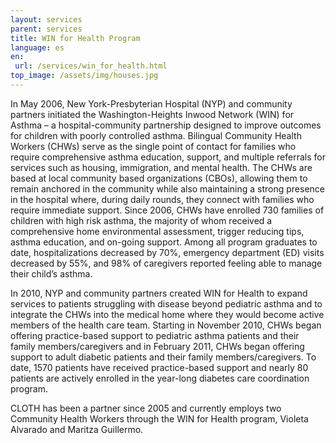 ```yaml
---
layout: services
parent: services
title: WIN for Health Program
language: es
en:
 url: /services/win_for_health.html
top_image: /assets/img/houses.jpg
---
```


In May 2006, New York-Presbyterian Hospital (NYP) and community partners initiated the Washington-Heights Inwood Network (WIN) for Asthma – a hospital-community partnership designed to improve outcomes for children with poorly controlled asthma.  Bilingual Community Health Workers (CHWs) serve as the single point of contact for families who require comprehensive asthma education, support, and multiple referrals for services such as housing, immigration, and mental health.  The CHWs are based at local community based organizations (CBOs), allowing them to remain anchored in the community while also maintaining a strong presence in the hospital where, during daily rounds, they connect with families who require immediate support.  Since 2006, CHWs have enrolled 730 families of children with high risk asthma, the majority of whom received a comprehensive home environmental assessment, trigger reducing tips, asthma education, and on-going support. Among all program graduates to date, hospitalizations decreased by 70%, emergency department (ED) visits decreased by 55%, and 98% of caregivers reported feeling able to manage their child’s asthma.

In 2010, NYP and community partners created WIN for Health to expand services to patients struggling with disease beyond pediatric asthma and to integrate the CHWs into the medical home where they would become active members of the health care team.  Starting in November 2010, CHWs began offering practice-based support to pediatric asthma patients and their family members/caregivers and in February 2011, CHWs began offering support to adult diabetic patients and their family members/caregivers. To date, 1570 patients have received practice-based support and nearly 80 patients are actively enrolled in the year-long diabetes care coordination program.

CLOTH has been a partner since 2005 and currently employs two Community Health Workers through the WIN for Health program, Violeta Alvarado and Maritza Guillermo.